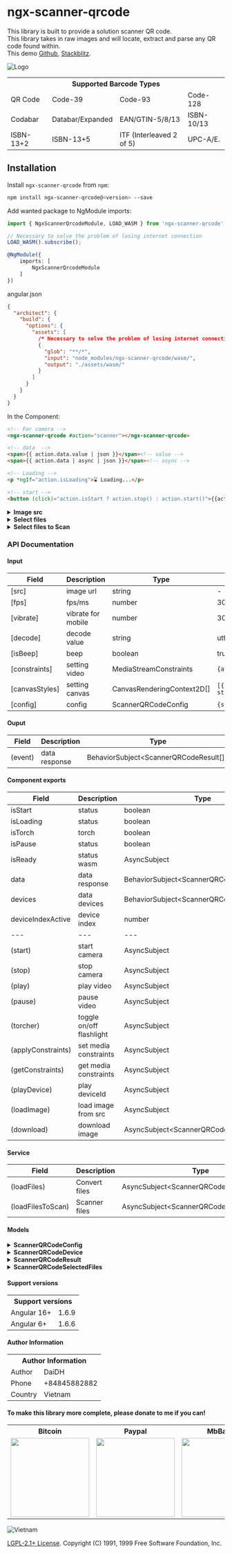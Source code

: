 # ngx-scanner-qrcode

This library is built to provide a solution scanner QR code.\
This library takes in raw images and will locate, extract and parse any QR code found within.\
This demo [Github](https://id1945.github.io/ngx-scanner-qrcode), [Stackblitz](https://stackblitz.com/edit/angular-ngx-scanner-qrcode).

![Logo](https://raw.githubusercontent.com/id1945/ngx-scanner-qrcode/master/ngx-scanner-qrcode.png)

<table>
  <tr>
    <th colspan="4">Supported Barcode Types</th>
  </tr>
  <tr>
    <td>QR Code</td>
    <td>Code-39</td>
    <td>Code-93</td>
    <td>Code-128</td>
  </tr>
  <tr>
    <td>Codabar</td>
    <td>Databar/Expanded</td>
    <td>EAN/GTIN-5/8/13</td>
    <td>ISBN-10/13</td>
  </tr>
  <tr>
    <td>ISBN-13+2</td>
    <td>ISBN-13+5</td>
    <td>ITF (Interleaved 2 of 5)</td>
    <td>UPC-A/E.</td>
  </tr>
</table>

## Installation

Install `ngx-scanner-qrcode` from `npm`:

```bash
npm install ngx-scanner-qrcode@<version> --save
```

Add wanted package to NgModule imports:
```typescript
import { NgxScannerQrcodeModule, LOAD_WASM } from 'ngx-scanner-qrcode';

// Necessary to solve the problem of losing internet connection
LOAD_WASM().subscribe();

@NgModule({
    imports: [
        NgxScannerQrcodeModule
    ]
})
```

angular.json

```json
{
  "architect": {
    "build": {
      "options": {
        "assets": [
          /* Necessary to solve the problem of losing internet connection */
          {
            "glob": "**/*",
            "input": "node_modules/ngx-scanner-qrcode/wasm/", 
            "output": "./assets/wasm/"
          }
        ]
      }
    }
  }
}
```

In the Component:

```html
<!-- For camera -->
<ngx-scanner-qrcode #action="scanner"></ngx-scanner-qrcode>

<!-- data  -->
<span>{{ action.data.value | json }}</span><!-- value -->
<span>{{ action.data | async | json }}</span><!-- async -->

<!-- Loading -->
<p *ngIf="action.isLoading">⌛ Loading...</p>

<!-- start -->
<button (click)="action.isStart ? action.stop() : action.start()">{{action.isStart ? 'Stop' : 'Start'}}</button>
```

<details><summary><b>Image src</b></summary>

```html
<!-- For image src -->
<ngx-scanner-qrcode #action="scanner" [src]="'https://domain.com/test.png'"></ngx-scanner-qrcode>

<span>{{ action.data.value | json }}</span><!-- value -->
<span>{{ action.data | async | json }}</span><!-- async -->
```

</details>

<details><summary><b>Select files</b></summary>

```html
<!-- For select files -->
<input #file type="file" (change)="onSelects(file.files)" [multiple]="'multiple'" [accept]="'.jpg, .png, .gif, .jpeg'"/>

<div *ngFor="let item of qrCodeResult">
  <ngx-scanner-qrcode #actionFile="scanner" [src]="item.url" [config]="config"></ngx-scanner-qrcode>
  <p>{{ actionFile.data.value | json }}</p><!-- value -->
  <p>{{ actionFile.data | async | json }}</p><!-- async -->
</div>
```

```typescript
import { Component } from '@angular/core';
import { NgxScannerQrcodeService, ScannerQRCodeSelectedFiles } from 'ngx-scanner-qrcode';

@Component({
  selector: 'app-root',
  templateUrl: './app.component.html',
  styleUrls: ['./app.component.css']
})
export class AppComponent {
  public qrCodeResult: ScannerQRCodeSelectedFiles[] = [];

  public config: ScannerQRCodeConfig = {
    constraints: { 
      video: {
        width: window.innerWidth
      }
    } 
  };

  constructor(private qrcode: NgxScannerQrcodeService) { }

  public onSelects(files: any) {
    this.qrcode.loadFiles(files).subscribe((res: ScannerQRCodeSelectedFiles[]) => {
      this.qrCodeResult = res;
    });
  }
}
```

</details>

<details><summary><b>Select files to Scan</b></summary>

```html
<!-- For select files -->
<input #file type="file" (change)="onSelects(file.files)" [multiple]="'multiple'" [accept]="'.jpg, .png, .gif, .jpeg'"/>

<div *ngFor="let item of qrCodeResult">
  <img [src]="item.url | safe: 'url'" [alt]="item.name" style="max-width: 100%"><!-- Need bypassSecurityTrustUrl -->
  <p>{{ item.data | json }}</p>
</div>
```

```typescript
import { Component } from '@angular/core';
import { NgxScannerQrcodeService, ScannerQRCodeSelectedFiles } from 'ngx-scanner-qrcode';

@Component({
  selector: 'app-root',
  templateUrl: './app.component.html',
  styleUrls: ['./app.component.css']
})
export class AppComponent {
  public qrCodeResult: ScannerQRCodeSelectedFiles[] = [];

  public config: ScannerQRCodeConfig = {
    constraints: { 
      video: {
        width: window.innerWidth
      }
    } 
  };

  constructor(private qrcode: NgxScannerQrcodeService) { }

  public onSelects(files: any) {
    this.qrcode.loadFilesToScan(files).subscribe((res: ScannerQRCodeSelectedFiles[]) => {
      this.qrCodeResult = res;
    });
  }
}
```

</details>

### API Documentation

#### Input

|   Field         |   Description                 |     Type                    |     Default                                                                                                                                 |
|   ---           |       ---                     |     ---                     |       ---                                                                                                                                   |
| [src]           | image url                     | string                      | -                                                                                                                                           |
| [fps]           | fps/ms                        | number                      | 30                                                                                                                                          |
| [vibrate]       | vibrate for mobile            | number                      | 300                                                                                                                                         |
| [decode]        | decode value                  | string                      | utf-8                                                                                                                                       |
| [isBeep]        | beep                          | boolean                     | true                                                                                                                                        |
| [constraints]   | setting video                 | MediaStreamConstraints      | ``` {audio:false,video:true} ```                                                                                                            |
| [canvasStyles]  | setting canvas                | CanvasRenderingContext2D[]  | ``` [{ lineWidth: 1, strokeStyle: 'green', fillStyle: '#55f02880' },{ font: '15px serif', strokeStyle: '#fff0', fillStyle: '#ff0000' }] ``` |
| [config]        | config                        | ScannerQRCodeConfig         | ``` {src:..,fps..,vibrate..,decode:..,isBeep:..,config:..,constraints:..,canvasStyles:..} ```                                               |

#### Ouput

| Field     | Description   | Type                                      | Default |
| ---       | ---           | ---                                       | ---     |
| (event)   | data response | BehaviorSubject<ScannerQRCodeResult[]>    | []      |

#### Component exports

| Field             | Description               | Type                                        | Default   |
| ---               | ---                       | ---                                         | ---       |
| isStart           | status                    | boolean                                     | false     | 
| isLoading         | status                    | boolean                                     | false     | 
| isTorch           | torch                     | boolean                                     | false     | 
| isPause           | status                    | boolean                                     | -         | 
| isReady           | status wasm               | AsyncSubject<boolean>                       | -         | 
| data              | data response             | BehaviorSubject<ScannerQRCodeResult[]>      | []        |
| devices           | data devices              | BehaviorSubject<ScannerQRCodeDevice[]>      | []        |
| deviceIndexActive | device index              | number                                      | 0         |
| ---               | ---                       | ---                                         | ---       |
| (start)           | start camera              | AsyncSubject                                | -         |
| (stop)            | stop camera               | AsyncSubject                                | -         |
| (play)            | play video                | AsyncSubject                                | -         |
| (pause)           | pause video               | AsyncSubject                                | -         |
| (torcher)         | toggle on/off flashlight  | AsyncSubject                                | -         |
| (applyConstraints)| set media constraints     | AsyncSubject                                | -         |
| (getConstraints)  | get media constraints     | AsyncSubject                                | -         |
| (playDevice)      | play deviceId             | AsyncSubject                                | -         |
| (loadImage)       | load image from src       | AsyncSubject                                | -         |
| (download)        | download image            | AsyncSubject<ScannerQRCodeSelectedFiles[]>  | -         |

#### Service

| Field             | Description         | Type                                        | Default |
| ---               | ---                 | ---                                         | ---     |
| (loadFiles)       | Convert files       | AsyncSubject<ScannerQRCodeSelectedFiles[]>  | []      |
| (loadFilesToScan) | Scanner files       | AsyncSubject<ScannerQRCodeSelectedFiles[]>  | []      |

#### Models

<details><summary><b>ScannerQRCodeConfig</b></summary>

```typescript
interface ScannerQRCodeConfig {
  src?: string;
  fps?: number;
  vibrate?: number; /** support mobile */
  decode?: string;
  isBeep?: boolean;
  constraints?: MediaStreamConstraints;
  canvasStyles?: CanvasRenderingContext2D[];
}
```
</details>

<details><summary><b>ScannerQRCodeDevice</b></summary>

```typescript
interface ScannerQRCodeDevice {
  kind: string;
  label: string;
  groupId: string;
  deviceId: string;
}
```
</details>

<details><summary><b>ScannerQRCodeResult</b></summary>

```typescript
class ScannerQRCodeResult {
  type: ScannerQRCodeSymbolType;
  typeName: string;
  data: Int8Array;
  points: Array<ScannerQRCodePoint>;
  orientation: ScannerQRCodeOrientation;
  time: number;
  cacheCount: number;
  quality: number;
  value: string;
}
```

```typescript

enum ScannerQRCodeSymbolType {
  ScannerQRCode_NONE = 0,   /**< no symbol decoded */
  ScannerQRCode_PARTIAL = 1,   /**< intermediate status */
  ScannerQRCode_EAN2 = 2,   /**< GS1 2-digit add-on */
  ScannerQRCode_EAN5 = 5,   /**< GS1 5-digit add-on */
  ScannerQRCode_EAN8 = 8,   /**< EAN-8 */
  ScannerQRCode_UPCE = 9,   /**< UPC-E */
  ScannerQRCode_ISBN10 = 10,  /**< ISBN-10 (from EAN-13). @since 0.4 */
  ScannerQRCode_UPCA = 12,  /**< UPC-A */
  ScannerQRCode_EAN13 = 13,  /**< EAN-13 */
  ScannerQRCode_ISBN13 = 14,  /**< ISBN-13 (from EAN-13). @since 0.4 */
  ScannerQRCode_COMPOSITE = 15,  /**< EAN/UPC composite */
  ScannerQRCode_I25 = 25,  /**< Interleaved 2 of 5. @since 0.4 */
  ScannerQRCode_DATABAR = 34,  /**< GS1 DataBar (RSS). @since 0.11 */
  ScannerQRCode_DATABAR_EXP = 35,  /**< GS1 DataBar Expanded. @since 0.11 */
  ScannerQRCode_CODABAR = 38,  /**< Codabar. @since 0.11 */
  ScannerQRCode_CODE39 = 39,  /**< Code 39. @since 0.4 */
  ScannerQRCode_PDF417 = 57,  /**< PDF417. @since 0.6 */
  ScannerQRCode_QRCODE = 64,  /**< QR Code. @since 0.10 */
  ScannerQRCode_SQCODE = 80,  /**< SQ Code. @since 0.20.1 */
  ScannerQRCode_CODE93 = 93,  /**< Code 93. @since 0.11 */
  ScannerQRCode_CODE128 = 128, /**< Code 128 */

  /*
   * Please see _ScannerQRCode_get_symbol_hash() if adding
   * anything after 128
   */

  /** mask for base symbol type.
   * @deprecated in 0.11, remove this from existing code
   */
  ScannerQRCode_SYMBOL = 0x00ff,
  /** 2-digit add-on flag.
   * @deprecated in 0.11, a ::ScannerQRCode_EAN2 component is used for
   * 2-digit GS1 add-ons
   */
  ScannerQRCode_ADDON2 = 0x0200,
  /** 5-digit add-on flag.
   * @deprecated in 0.11, a ::ScannerQRCode_EAN5 component is used for
   * 5-digit GS1 add-ons
   */
  ScannerQRCode_ADDON5 = 0x0500,
  /** add-on flag mask.
   * @deprecated in 0.11, GS1 add-ons are represented using composite
   * symbols of type ::ScannerQRCode_COMPOSITE; add-on components use ::ScannerQRCode_EAN2
   * or ::ScannerQRCode_EAN5
   */
  ScannerQRCode_ADDON = 0x0700,
}

interface ScannerQRCodePoint {
  x: number;
  y: number;
}

enum ScannerQRCodeOrientation {
  ScannerQRCode_ORIENT_UNKNOWN = -1,  /**< unable to determine orientation */
  ScannerQRCode_ORIENT_UP,            /**< upright, read left to right */
  ScannerQRCode_ORIENT_RIGHT,         /**< sideways, read top to bottom */
  ScannerQRCode_ORIENT_DOWN,          /**< upside-down, read right to left */
  ScannerQRCode_ORIENT_LEFT,          /**< sideways, read bottom to top */
}
```
</details>

<details><summary><b>ScannerQRCodeSelectedFiles</b></summary>

```typescript
interface ScannerQRCodeSelectedFiles {
  url: string;
  name: string;
  file: File;
  data?: ScannerQRCodeResult[];
  canvas?: HTMLCanvasElement;
}
```
</details>


#### Support versions

<table>
  <tr>
    <th colspan="2">Support versions</th>
  </tr>
  <tr>
    <td>Angular 16+</td>
    <td>1.6.9</td>
  </tr>
  <tr>
    <td>Angular 6+</td>
    <td>1.6.6</td>
  </tr>
</table>

#### Author Information
  
<table>
  <tr>
    <th colspan="2">Author Information</th>
  </tr>
  <tr>
    <td>Author</td>
    <td>DaiDH</td>
  </tr>
  <tr>
    <td>Phone</td>
    <td>+84845882882</td>
  </tr>
  <tr>
    <td>Country</td>
    <td>Vietnam</td>
  </tr>
</table>

#### To make this library more complete, please donate to me if you can!

<table>
  <tr>
    <th>Bitcoin</th>
    <th>Paypal</th>
    <th>MbBank</th>
  </tr>
  <tr>
    <td><img src="https://raw.githubusercontent.com/id1945/id1945/master/donate-bitcoin.png" width="182px"></td>
    <td><img src="https://raw.githubusercontent.com/id1945/id1945/master/donate-paypal.png" width="182px"></td>
    <td><img src="https://raw.githubusercontent.com/id1945/id1945/master/donate-mbbank.png" width="182px"></td>
  </tr>
</table>

![Vietnam](https://raw.githubusercontent.com/id1945/id1945/master/vietnam.gif)

[LGPL-2.1+ License](https://github.com/id1945/ngx-scanner-qrcode/blob/master/LICENSE). Copyright (C) 1991, 1999 Free Software Foundation, Inc.
